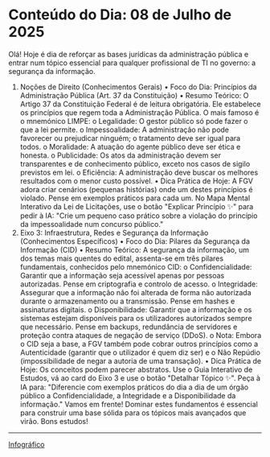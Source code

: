 ﻿# Conteúdo do Dia: 08 de Julho de 2025


Olá! Hoje é dia de reforçar as bases jurídicas da administração pública e entrar num tópico essencial para qualquer profissional de TI no governo: a segurança da informação.
1. Noções de Direito (Conhecimentos Gerais)
•	Foco do Dia: Princípios da Administração Pública (Art. 37 da Constituição)
•	Resumo Teórico: O Artigo 37 da Constituição Federal é de leitura obrigatória. Ele estabelece os princípios que regem toda a Administração Pública. O mais famoso é o mnemónico LIMPE:
o	Legalidade: O gestor público só pode fazer o que a lei permite.
o	Impessoalidade: A administração não pode favorecer ou prejudicar ninguém; o tratamento deve ser igual para todos.
o	Moralidade: A atuação do agente público deve ser ética e honesta.
o	Publicidade: Os atos da administração devem ser transparentes e de conhecimento público, exceto nos casos de sigilo previstos em lei.
o	Eficiência: A administração deve buscar os melhores resultados com o menor custo possível.
•	Dica Prática de Hoje: A FGV adora criar cenários (pequenas histórias) onde um destes princípios é violado. Pense em exemplos práticos para cada um. No Mapa Mental Interativo da Lei de Licitações, use o botão "Explicar Princípio ✨" para pedir à IA: "Crie um pequeno caso prático sobre a violação do princípio da impessoalidade num concurso público."
2. Eixo 3: Infraestrutura, Redes e Segurança da Informação (Conhecimentos Específicos)
•	Foco do Dia: Pilares da Segurança da Informação (CID)
•	Resumo Teórico: A segurança da informação, um dos temas mais quentes do edital, assenta-se em três pilares fundamentais, conhecidos pelo mnemónico CID:
o	Confidencialidade: Garantir que a informação seja acessível apenas por pessoas autorizadas. Pense em criptografia e controlo de acesso.
o	Integridade: Assegurar que a informação não foi alterada de forma não autorizada durante o armazenamento ou a transmissão. Pense em hashes e assinaturas digitais.
o	Disponibilidade: Garantir que a informação e os sistemas estejam disponíveis para os utilizadores autorizados sempre que necessário. Pense em backups, redundância de servidores e proteção contra ataques de negação de serviço (DDoS).
o	Nota: Embora o CID seja a base, a FGV também pode cobrar outros princípios como a Autenticidade (garantir que o utilizador é quem diz ser) e o Não Repúdio (impossibilidade de negar a autoria de uma transação).
•	Dica Prática de Hoje: Os conceitos podem parecer abstratos. Use o Guia Interativo de Estudos, vá ao card do Eixo 3 e use o botão "Detalhar Tópico ✨". Peça à IA para: "Diferencie com exemplos práticos do dia a dia de um órgão público a Confidencialidade, a Integridade e a Disponibilidade da informação."
Vamos em frente! Dominar estes fundamentos é essencial para construir uma base sólida para os tópicos mais avançados que virão.
Bons estudos!

---

[Infográfico](https://g.co/gemini/share/2bad1b96e52d)